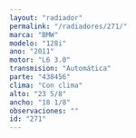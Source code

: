 ```yaml
---
layout: "radiador"
permalink: "/radiadores/271/"
marca: "BMW"
modelo: "128i"
ano: "2011"
motor: "L6 3.0"
transmision: "Automática"
parte: "438456"
clima: "Con clima"
alto: "23 5/8"
ancho: "18 1/8"
observaciones: ""
id: "271"
---
```


